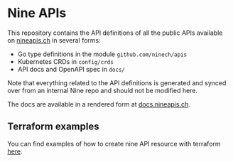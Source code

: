 # Nine APIs

This repository contains the API definitions of all the public APIs available
on [nineapis.ch](https://nineapis.ch) in several forms:

* Go type definitions in the module `github.com/ninech/apis`
* Kubernetes CRDs in `config/crds`
* API docs and OpenAPI spec in `docs/`

Note that everything related to the API definitions is generated and synced
over from an internal Nine repo and should not be modified here.

The docs are available in a rendered form at
[docs.nineapis.ch](https://docs.nineapis.ch).

## Terraform examples

You can find examples of how to create nine API resource with terraform [here](https://github.com/ninech/terraform-examples).